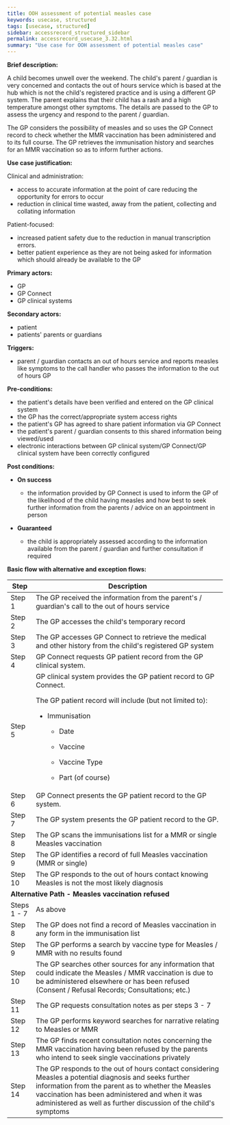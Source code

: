 ```yaml
---
title: OOH assessment of potential measles case
keywords: usecase, structured
tags: [usecase, structured] 
sidebar: accessrecord_structured_sidebar
permalink: accessrecord_usecase_3.32.html
summary: "Use case for OOH assessment of potential measles case"
---
```


**Brief description:**

A child becomes unwell over the weekend. The child's parent / guardian is very concerned and contacts the out of hours service which is based at the hub which is not the child's registered practice and is using a different GP system. The parent explains that their child has a rash and a high temperature amongst other symptoms. The details are passed to the GP to assess the urgency and respond to the parent / guardian.

The GP considers the possibility of measles and so uses the GP Connect record to check whether the MMR vaccination has been administered and to its full course. The GP retrieves the immunisation history and searches for an MMR vaccination so as to inform further actions.

**Use case justification:**

Clinical and administration:

  - access to accurate information at the point of care reducing the opportunity for errors to occur
  - reduction in clinical time wasted, away from the patient, collecting and collating information

Patient-focused:

  - increased patient safety due to the reduction in manual transcription errors.
  - better patient experience as they are not being asked for information which should already be available to the GP

**Primary actors:**

  - GP
  - GP Connect
  - GP clinical systems

**Secondary actors:**

  - patient
  - patients' parents or guardians

**Triggers:**

  - parent / guardian contacts an out of hours service and reports measles like symptoms to the call handler who passes the information to the out of hours GP

**Pre-conditions:**

  - the patient's details have been verified and entered on the GP clinical system
  - the GP has the correct/appropriate system access rights
  - the patient's GP has agreed to share patient information via GP Connect
  - the patient's parent / guardian consents to this shared information being viewed/used
  - electronic interactions between GP clinical system/GP Connect/GP clinical system have been correctly configured

**Post conditions:**

  - **On success**
    
      - the information provided by GP Connect is used to inform the GP of the likelihood of the child having measles and how best to seek further information from the parents / advice on an appointment in person

  - **Guaranteed**
    
      - the child is appropriately assessed according to the information available from the parent / guardian and further consultation if required

**Basic flow with alternative and exception flows:**

<table>
<thead>
<tr class="header">
<th width="10%"><strong>Step</strong></th>
<th><strong>Description</strong></th>
</tr>
</thead>
<tbody>
<tr class="odd">
<td>Step 1</td>
<td>The GP received the information from the parent's / guardian's call to the out of hours service</td>
</tr>
<tr class="even">
<td>Step 2</td>
<td>The GP accesses the child's temporary record</td>
</tr>
<tr class="odd">
<td>Step 3</td>
<td>The GP accesses GP Connect to retrieve the medical and other history from the child's registered GP system</td>
</tr>
<tr class="even">
<td>Step 4</td>
<td>GP Connect requests GP patient record from the GP clinical system.</td>
</tr>
<tr class="odd">
<td>Step 5</td>
<td>GP clinical system provides the GP patient record to GP Connect.
<p>The GP patient record will include (but not limited to):</p>
<ul>
<li><p>Immunisation</p>
<ul>
<li><p>Date</p></li>
<li><p>Vaccine</p></li>
<li><p>Vaccine Type</p></li>
<li><p>Part (of course)</p></li>
</ul></li>
</ul></td>
</tr>
<tr class="even">
<td>Step 6</td>
<td>GP Connect presents the GP patient record to the GP system.</td>
</tr>
<tr class="odd">
<td>Step 7</td>
<td>The GP system presents the GP patient record to the GP.</td>
</tr>
<tr class="even">
<td>Step 8</td>
<td>The GP scans the immunisations list for a MMR or single Measles vaccination</td>
</tr>
<tr class="odd">
<td>Step 9</td>
<td>The GP identifies a record of full Measles vaccination (MMR or single)</td>
</tr>
<tr class="even">
<td>Step 10</td>
<td>The GP responds to the out of hours contact knowing Measles is not the most likely diagnosis</td>
</tr>
<tr class="odd">
<td colspan="2"><strong>Alternative Path - Measles vaccination refused</strong></td>
</tr>
<tr class="even">
<td>Steps 1 - 7</td>
<td>As above</td>
</tr>
<tr class="odd">
<td>Step 8</td>
<td>The GP does not find a record of Measles vaccination in any form in the immunisation list</td>
</tr>
<tr class="even">
<td>Step 9</td>
<td>The GP performs a search by vaccine type for Measles / MMR with no results found</td>
</tr>
<tr class="odd">
<td>Step 10</td>
<td>The GP searches other sources for any information that could indicate the Measles / MMR vaccination is due to be administered elsewhere or has been refused (Consent / Refusal Records; Consultations; etc.)</td>
</tr>
<tr class="even">
<td>Step 11</td>
<td>The GP requests consultation notes as per steps 3 - 7</td>
</tr>
<tr class="odd">
<td>Step 12</td>
<td>The GP performs keyword searches for narrative relating to Measles or MMR</td>
</tr>
<tr class="even">
<td>Step 13</td>
<td>The GP finds recent consultation notes concerning the MMR vaccination having been refused by the parents who intend to seek single vaccinations privately</td>
</tr>
<tr class="odd">
<td>Step 14</td>
<td>The GP responds to the out of hours contact considering Measles a potential diagnosis and seeks further information from the parent as to whether the Measles vaccination has been administered and when it was administered as well as further discussion of the child's symptoms</td>
</tr>
</tbody>
</table>
